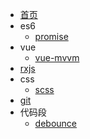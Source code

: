 * [首页](/)
* es6
  * [promise](/note/es6/promise/index)
* vue
  * [vue-mvvm](note/article/vue-mvvm/index)
* [rxjs](/note/rxjs/README)
* css
  * [scss](/note/css/scss/index)
* [git](/note/git/index)
* 代码段
  * [debounce](note/code/debounce/index)
